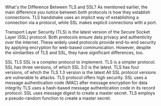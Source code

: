 What's the Difference Between TLS and SSL?
As mentioned earlier, the main difference you notice between both protocols is how they establish connections. TLS handshake uses an implicit way of establishing a connection via a protocol, while SSL makes explicit connections with a port.

Transport Layer Security (TLS) is the latest version of the Secure Socket Layer (SSL) protocol. Both protocols ensure data privacy and authenticity over the internet. These widely used protocols provide end-to-end security by applying encryption for web-based communication. However, despite the similarities of TLS and SSL, they have significant differences, too.



SSL	TLS
SSL is a complex protocol to implement.	TLS is a simpler protocol.
SSL has three versions, of which SSL 3.0 is the latest.	TLS has four versions, of which the TLS 1.3 version is the latest
All SSL protocol versions are vulnerable to attacks.	TLS protocol offers high security.
SSL uses a message authentication code (MAC) after message encryption for data integrity	TLS uses a hash-based message authentication code in its record protocol.
SSL uses message digest to create a master secret.	TLS employs a pseudo-random function to create a master secret.